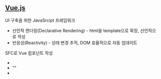 <div>
  <h2><a href="https://ko.vuejs.org/guide/introduction.html">Vue.js</a></h2>
  <div>
    <p>UI 구축을 위한 JavaSrcipt 프레임워크</p>
    <ul>
      <li>선언적 랜더링(Declarative Rendering) - html을 template으로 확장, 선언적으로 작성</li>
      <li>반응성(Reactivity) - 상태 변경 추적, DOM 효율적으로 자동 업데이트</li>
    </ul>
    <p>SFC로 Vue 컴포넌트 작성</p>
    <ul>
      <li><script></script></li>
      <li>"<template></template>"</li>
      <li><style></style></li>
    </ul>
  </div>
</div>
